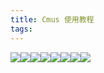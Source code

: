 ```yaml
---
title: Cmus 使用教程
tags:
---
```

![](cmus-use1.png)![](cmus-use2.png)![](cmus-use3.png)![](cmus-use4.png)![](cmus-use5.png)![](cmus-use6.png)![](cmus-use7-1.png)![](cmus-use7-2.png)